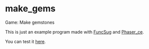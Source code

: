 # make_gems
Game: Make gemstones

This is just an example program made with [FuncSug](https://github.com/cl4cnam/funcSug) and [Phaser_ce](https://github.com/photonstorm/phaser-ce).

You can test it [here](https://cl4cnam.github.io/make_gems/makegemPhaserPy.html).
